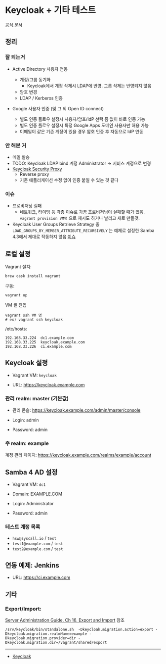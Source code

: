 # Keycloak + 기타 테스트

[공식 문서](http://www.keycloak.org/documentation.html)


## 정리

### 잘 되는거

* Active Directory 사용자 연동
   - 계정/그룹 동기화
      - Keycloak에서 계정 삭제시 LDAP에 반영. 그룹 삭제는 반영되지 않음
   - 암호 변경
   - LDAP / Kerberos 인증

* Google 사용자 인증 (및 그 외 Open ID connect)
   - 별도 인증 플로우 설정시 사용자/암호/IdP 선택 폼 없이 바로 인증 가능
   - 별도 인증 플로우 설정시 특정 Google Apps 도메인 사용자만 허용 가능
   - 이메일이 같은 기존 계정이 있을 경우 암호 인증 후 자동으로 IdP 연동

### 안 해본 거
   * 메일 발송
   * TODO: Keycloak LDAP bind 계정 Administrator -> 서비스 계정으로 변경
   * [Keycloak Security Proxy](https://keycloak.gitbooks.io/server-installation-and-configuration/content/v/2.2/topics/proxy.html)
      - Reverse proxy
      - 기존 애플리케이션 수정 없이 인증 붙일 수 있는 것 같다


### 이슈
   - 프로비저닝 실패
       - 네트워크, 타이밍 등 각종 이슈로 가끔 프로비저닝이 실패할 때가 있음. `vagrant provision VM명` 으로 재시도 하거나 날리고 새로 만들것.
   - Keycloak User Groups Retrieve Strategy 중 `LOAD_GROUPS_BY_MEMBER_ATTRIBUTE_RECURSIVELY` 는 예제로 설정한 Samba 4.3에서 제대로 작동하지 않음 [이슈](https://bugzilla.samba.org/show_bug.cgi?id=10493)


## 로컬 설정

Vagrant 설치:

```
brew cask install vagrant
```

구동:

```
vagrant up
```

VM 셸 진입

```
vagrant ssh VM 명
# ex) vagrant ssh keycloak
```

/etc/hosts:

```
192.168.33.224	dc1.example.com
192.168.33.225	keycloak.example.com
192.168.33.226	ci.example.com
```

## Keycloak 설정

* Vagrant VM: `keycloak`

* URL: https://keycloak.example.com

### 관리 realm: master (기본값)

* 관리 콘솔: https://keycloak.example.com/admin/master/console

* Login: admin
* Password: admin

### 주 realm: example

계정 관리 페이지: https://keycloak.example.com/realms/example/account

## Samba 4 AD 설정

* Vagrant VM: `dc1`

* Domain: EXAMPLE.COM
* Login: Administrator
* Password: admin


### 테스트 계정 목록

* `hsw@syscall.io` / `test`
* `test1@example.com` / `test`
* `test2@example.com` / `test`

## 연동 예제: Jenkins

* URL: https://ci.example.com

## 기타

### Export/Import:

[Server Administration Guide. Ch 16. Export and Import](https://keycloak.gitbooks.io/server-adminstration-guide/content/topics/export-import.html) 참조

```
/srv/keycloak/bin/standalone.sh  -Dkeycloak.migration.action=export -Dkeycloak.migration.realmName=example -Dkeycloak.migration.provider=dir -Dkeycloak.migration.dir=/vagrant/shared/export
```


___

* [Keycloak](http://www.keycloak.org/)
